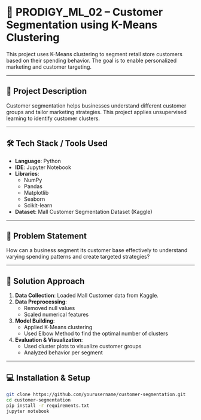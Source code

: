 # 👥 PRODIGY_ML_02 – Customer Segmentation using K-Means Clustering

This project uses K-Means clustering to segment retail store customers based on their spending behavior. The goal is to enable personalized marketing and customer targeting.

---

## 📌 Project Description

Customer segmentation helps businesses understand different customer groups and tailor marketing strategies. This project applies unsupervised learning to identify customer clusters.

---

## 🛠 Tech Stack / Tools Used

- **Language**: Python
- **IDE**: Jupyter Notebook
- **Libraries**:
  - NumPy
  - Pandas
  - Matplotlib
  - Seaborn
  - Scikit-learn
- **Dataset**: Mall Customer Segmentation Dataset (Kaggle)

---

## 🧠 Problem Statement

How can a business segment its customer base effectively to understand varying spending patterns and create targeted strategies?

---

## 🧪 Solution Approach

1. **Data Collection**: Loaded Mall Customer data from Kaggle.
2. **Data Preprocessing**:
   - Removed null values
   - Scaled numerical features
3. **Model Building**:
   - Applied K-Means clustering
   - Used Elbow Method to find the optimal number of clusters
4. **Evaluation & Visualization**:
   - Used cluster plots to visualize customer groups
   - Analyzed behavior per segment

---

## 💻 Installation & Setup

```bash
git clone https://github.com/yourusername/customer-segmentation.git
cd customer-segmentation
pip install -r requirements.txt
jupyter notebook
